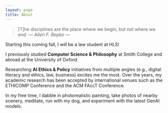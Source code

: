 ```yaml
---
layout: page
title: About
---
```


> [T]he disciplines are the place where we begin, but not where we end.  <cite>― Allen F. Repko ―</cite>

Starting this coming fall, I will be a law student at HLS! 

I previously studied **Computer Science & Philosophy** at Smith College and abroad at the University of Oxford. 

Researching **AI Ethics & Policy** initiatives from multiple angles (e.g., digital literacy and ethics, law, business) excites me the most. Over the years, my academic research has been accepted by international venues such as the ETHICOMP Conference and the ACM FAccT Conference.

In my free time, I dabble in photorealistic painting, take photos of nearby scenery, meditate, run with my dog, and experiment with the latest GenAI models.





